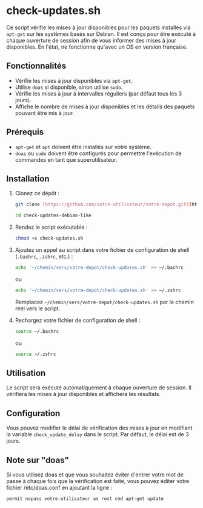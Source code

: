 # check-updates.sh

Ce script vérifie les mises à jour disponibles pour les paquets installés via `apt-get` sur les systèmes basés sur Debian. Il est conçu pour être exécuté à chaque ouverture de session afin de vous informer des mises à jour disponibles.
En l'état, ne fonctionne qu'avec un OS en version française.

## Fonctionnalités

- Vérifie les mises à jour disponibles via `apt-get`.
- Utilise `doas` si disponible, sinon utilise `sudo`.
- Vérifie les mises à jour à intervalles réguliers (par défaut tous les 3 jours).
- Affiche le nombre de mises à jour disponibles et les détails des paquets pouvant être mis à jour.

## Prérequis

- `apt-get` et `apt` doivent être installés sur votre système.
- `doas` ou `sudo` doivent être configurés pour permettre l'exécution de commandes en tant que superutilisateur.

## Installation

1. Clonez ce dépôt :

    ```sh
    git clone [https://github.com/votre-utilisateur/votre-depot.git](https://github.com/virgilejarrige/check-updates-debian-like.git)
    
    cd check-updates-debian-like
    ```

2. Rendez le script exécutable :

    ```sh
    chmod +x check-updates.sh
    ```

3. Ajoutez un appel au script dans votre fichier de configuration de shell (`.bashrc`, `.zshrc`, etc.) :

    ```sh
    echo '~/chemin/vers/votre-depot/check-updates.sh' >> ~/.bashrc
    ```

    ou

    ```sh
    echo '~/chemin/vers/votre-depot/check-updates.sh' >> ~/.zshrc
    ```

    Remplacez `~/chemin/vers/votre-depot/check-updates.sh` par le chemin réel vers le script.

4. Rechargez votre fichier de configuration de shell :

    ```sh
    source ~/.bashrc
    ```

    ou

    ```sh
    source ~/.zshrc
    ```

## Utilisation

Le script sera exécuté automatiquement à chaque ouverture de session. Il vérifiera les mises à jour disponibles et affichera les résultats.

## Configuration

Vous pouvez modifier le délai de vérification des mises à jour en modifiant la variable `check_update_delay` dans le script. Par défaut, le délai est de 3 jours.

## Note sur "doas"

Si vous utilisez doas et que vous souhaitez éviter d'entrer votre mot de passe à chaque fois que la vérification est faite, vous pouvez éditer votre fichier /etc/doas.conf en ajoutant la ligne : 

```sh
permit nopass votre-utilisateur as root cmd apt-get update
```

